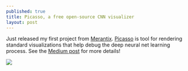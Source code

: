 ```yaml
---
published: true
title: Picasso, a free open-source CNN visualizer
layout: post
---
```

Just released my first project from [Merantix](www.merantix.com).  [Picasso](https://github.com/merantix/picasso) is tool for rendering standard visualizations that help debug the deep neural net learning process.  See the [Medium post](https://medium.com/merantix/picasso-a-free-open-source-visualizer-for-cnns-d8ed3a35cfc5) for more details!

![](https://cdn-images-1.medium.com/max/1040/1*hLhDTbwLH7DKRdS4wnXY4g.gif)
